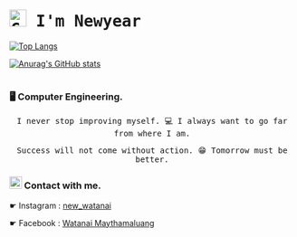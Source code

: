 <h1 align='left'><samp><strong> <img src="https://emojipedia-us.s3.amazonaws.com:443/source/skype/289/clapping-hands_1f44f.png" srcset="https://emojipedia-us.s3.amazonaws.com:443/source/skype/289/clapping-hands_1f44f.png 2x" alt="Clapping Hands on Skype Emoticons 1.2" width="30" height="30"> I'm Newyear </strong></samp></h1>


[![Top Langs](https://github-readme-stats.vercel.app/api/top-langs/?username=Watanai1245&layout=compact&theme=github_dark&card_width=446)](https://github.com/Watanai1245/github-readme-stats)

[![Anurag's GitHub stats](https://github-readme-stats.vercel.app/api?username=Watanai1245&show_icons=true&theme=github_dark&hide_border=true&count_private=true&include_all_commits=true&line_height=30)](https://github.com/Watanai1245/github-readme-stats)
<h1>
<h3 align="left"> 🖥️ Computer Engineering. </h3>
<p align='center'> <samp> I never stop improving myself. 💻 I always want to go far from where I am.</samp></p>
<p align='center'> <samp> Success will not come without action. 😁 Tomorrow must be better.</samp></p>
<h3 align="left"> <img src="https://emojipedia-us.s3.amazonaws.com:443/source/skype/289/red-envelope_1f9e7.png" srcset="https://emojipedia-us.s3.amazonaws.com:443/source/skype/289/red-envelope_1f9e7.png 2x" alt="Red Envelope on Skype Emoticons 1.2" width="22" height="22"> Contact with me.</h3>
<p>
☛ Instagram : <a href="https://www.instagram.com/new_watanai/">new_watanai</a><p>
☛ Facebook : <a href="https://www.facebook.com/profile.php?id=100006608101711">Watanai Maythamaluang</a><p>
